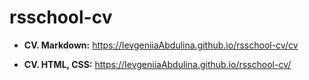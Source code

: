 # rsschool-cv

- **CV. Markdown:** https://IevgeniiaAbdulina.github.io/rsschool-cv/cv

- **CV. HTML, CSS:** https://IevgeniiaAbdulina.github.io/rsschool-cv/
